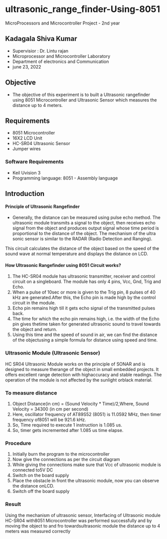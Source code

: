 # ultrasonic_range_finder-Using-8051
MicroProcessors and Microcontroller Project - 2nd year

## Kadagala Shiva Kumar
- Supervisior : Dr. Lintu rajan
- Microprocessor and Microcontroller Laboratory
- Department of electronics and Communication
- june 23, 2022


## Objective
- The objective of this experiment is to built a Ultrasonic rangefinder using 8051 Microcontroller and Ultrasonic Sensor which measures the distance up to 4 meters.

## Requirements
- 8051 Microcontroller
- 16X2 LCD Unit
- HC-SR04 Ultrasonic Sensor
- Jumper wires

###  Software Requirements
- Keil Uvision 3
- Programming language: 8051 - Assembly language

## Introduction
#### Principle of Ultrasonic Rangefinder
- Generally, the distance can be measured using pulse echo method. The ultrasonic module
transmits a signal to the object, then receives echo signal from the object and produces output
signal whose time period is proportional to the distance of the object. The mechanism of the
ultra sonic sensor is similar to the RADAR (Radio Detection and Ranging).  

This circuit calculates the distance of the object based on the speed of the sound wave at normal temperature and displays the distance on LCD.  

#### How Ultrasonic Rangefinder using 8051 Circuit works?
1. The HC-SR04 module has ultrasonic transmitter, receiver and control circuit on a singleboard.  The module has only 4 pins, Vcc, Gnd, Trig and Echo.
2.  When a pulse of 10sec or more is given to the Trig pin, 8 pulses of 40 kHz are generated.After this, the Echo pin is made high by the control circuit in the module.
3.  Echo pin remains high till it gets echo signal of the transmitted pulses back.
4.  The time for which the echo pin remains high, i.e.  the width of the Echo pin gives thetime taken for generated ultrasonic sound to travel towards the object and return.
5.  Using this time and the speed of sound in air, we can find the distance of the objectusing a simple formula for distance using speed and time.

### Ultrasonic Module (Ultrasonic Sensor)
HC SR04 Ultrasonic Module works on the principle of SONAR and is designed to measure therange of the object in small embedded projects.  It offers excellent range detection with highaccuracy and stable readings.  The operation of the module is not affected by the sunlight orblack material.

### To measure distance
1.  Object Distance(in cm) = (Sound Velocity * Time)/2,Where, Sound Velocity = 34300 (in cm per second)
2.  Here, oscillator frequency of AT89S52 (8051) is 11.0592 MHz, then timer frequency of8051 will be 921.6 kHz.
3.  So, Time required to execute 1 instruction is 1.085 us.
4.  So, timer gets incremented after 1.085 us time elapse.

### Procedure
1.  Initially burn the program to the microcontroller  
2.  Now give the connections as per the circuit diagram  
3.  While giving the connections make sure that Vcc of ultrasonic module is connected to5V DC  
4.  Switch on the board supply  
5.  Place the obstacle in front the ultrasonic module, now you can observe the distance onLCD.  
6.  Switch off the board supply  

### Result  
Using the mechanism of ultrasonic sensor, Interfacing of Ultrasonic module HC-SR04 with8051 Microcontroller was performed successfully and by moving the object to and fro towardsultrasonic module the distance up to 4 meters was measured correctly

